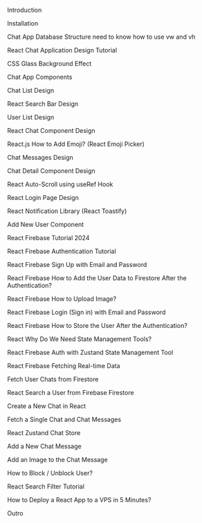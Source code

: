 Introduction

Installation

Chat App Database Structure
need to know how to use vw and vh 

React Chat Application Design Tutorial

CSS Glass Background Effect

Chat App Components

Chat List Design

React Search Bar Design

User List Design

React Chat Component Design

React.js How to Add Emoji? (React Emoji Picker)

Chat Messages Design

Chat Detail Component Design

React Auto-Scroll using useRef Hook

React Login Page Design

React Notification Library (React Toastify)

Add New User Component

React Firebase Tutorial 2024

React Firebase Authentication Tutorial

React Firebase Sign Up with Email and Password

React Firebase How to Add the User Data to Firestore After the Authentication?

React Firebase How to Upload Image?

React Firebase Login (Sign in) with Email and Password

React Firebase How to Store the User After the Authentication?

React Why Do We Need State Management Tools?

React Firebase Auth with Zustand State Management Tool

React Firebase Fetching Real-time Data

Fetch User Chats from Firestore

React Search a User from Firebase Firestore

Create a New Chat in React

Fetch a Single Chat and Chat Messages

React Zustand Chat Store

Add a New Chat Message

Add an Image to the Chat Message

How to Block / Unblock User?

React Search Filter Tutorial

How to Deploy a React App to a VPS in 5 Minutes?

Outro